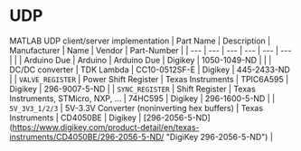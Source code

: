# UDP
MATLAB UDP client/server implementation
| Part Name | Description | Manufacturer | Name | Vendor | Part-Number |
| --- | --- | --- | --- | --- | --- |
| | Arduino Due | Arduino | Arduino Due | Digikey | 1050-1049-ND |
| | DC/DC converter | TDK Lambda | CC10-0512SF-E | Digikey | 445-2433-ND |
| `VALVE_REGISTER` | Power Shift Register | Texas Instruments | TPIC6A595 | Digikey | 296-9007-5-ND |
| `SYNC_REGISTER` | Shift Register | Texas Instruments, STMicro, NXP, … | 74HC595 | Digikey | 296-1600-5-ND |
| `5V_3V3_1/2/3` | 5V-3.3V Converter (noninverting hex buffers) | Texas Instruments | CD4050BE | Digikey | [296-2056-5-ND] (https://www.digikey.com/product-detail/en/texas-instruments/CD4050BE/296-2056-5-ND/ "DigiKey 296-2056-5-ND") |
